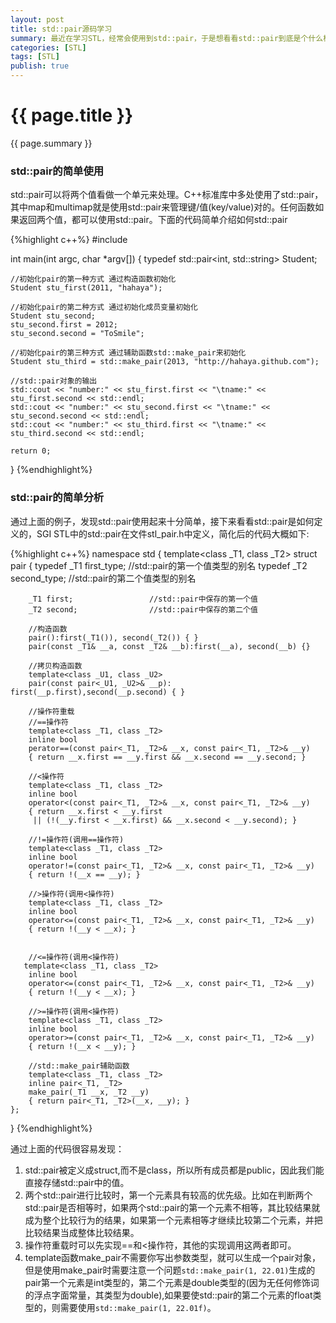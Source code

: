 ```yaml
---
layout: post
title: std::pair源码学习
summary: 最近在学习STL，经常会使用到std::pair，于是想看看std::pair到底是个什么样神奇的东西，就跳到了std::pair的源码中，接下来就有了本文~
categories: [STL]
tags: [STL]
publish: true
---
```


# {{ page.title }} #
{{ page.summary }}

### std::pair的简单使用 ###
std::pair可以将两个值看做一个单元来处理。C++标准库中多处使用了std::pair，其中map和multimap就是使用std::pair来管理键/值(key/value)对的。任何函数如果返回两个值，都可以使用std::pair。下面的代码简单介绍如何std::pair  

{%highlight c++%}
#include <iostream>

int main(int argc, char *argv[])
{
    typedef std::pair<int, std::string> Student;

    //初始化pair的第一种方式 通过构造函数初始化
    Student stu_first(2011, "hahaya");

    //初始化pair的第二种方式 通过初始化成员变量初始化
    Student stu_second;
    stu_second.first = 2012;
    stu_second.second = "ToSmile";

    //初始化pair的第三种方式 通过辅助函数std::make_pair来初始化
    Student stu_third = std::make_pair(2013, "http://hahaya.github.com");

    //std::pair对象的输出
    std::cout << "number:" << stu_first.first << "\tname:" << stu_first.second << std::endl;
    std::cout << "number:" << stu_second.first << "\tname:" << stu_second.second << std::endl;
    std::cout << "number:" << stu_third.first << "\tname:" << stu_third.second << std::endl;

    return 0;
}
{%endhighlight%}

### std::pair的简单分析 ###
通过上面的例子，发现std::pair使用起来十分简单，接下来看看std::pair是如何定义的，SGI STL中的std::pair在文件stl_pair.h中定义，简化后的代码大概如下:    

{%highlight c++%}
namespace std {
    template<class _T1, class _T2>
    struct pair
    {
        typedef _T1 first_type;    //std::pair的第一个值类型的别名
        typedef _T2 second_type;   //std::pair的第二个值类型的别名

        _T1 first;                 //std::pair中保存的第一个值
        _T2 second;                //std::pair中保存的第二个值

        //构造函数
        pair():first(_T1()), second(_T2()) { }
        pair(const _T1& __a, const _T2& __b):first(__a), second(__b) {}
      
        //拷贝构造函数
        template<class _U1, class _U2>
        pair(const pair<_U1, _U2>& __p): first(__p.first),second(__p.second) { }

        //操作符重载
        //==操作符
        template<class _T1, class _T2>
        inline bool
        perator==(const pair<_T1, _T2>& __x, const pair<_T1, _T2>& __y)
        { return __x.first == __y.first && __x.second == __y.second; }

        //<操作符
        template<class _T1, class _T2>
        inline bool
        operator<(const pair<_T1, _T2>& __x, const pair<_T1, _T2>& __y)
        { return __x.first < __y.first
         || (!(__y.first < __x.first) && __x.second < __y.second); }

        //!=操作符(调用==操作符)
        template<class _T1, class _T2>
        inline bool
        operator!=(const pair<_T1, _T2>& __x, const pair<_T1, _T2>& __y)
        { return !(__x == __y); }

        //>操作符(调用<操作符)
        template<class _T1, class _T2>
        inline bool
        operator<=(const pair<_T1, _T2>& __x, const pair<_T1, _T2>& __y)
        { return !(__y < __x); }
     

        //<=操作符(调用<操作符)
       template<class _T1, class _T2>
        inline bool
        operator<=(const pair<_T1, _T2>& __x, const pair<_T1, _T2>& __y)
        { return !(__y < __x); }

        //>=操作符(调用<操作符)
        template<class _T1, class _T2>
        inline bool
        operator>=(const pair<_T1, _T2>& __x, const pair<_T1, _T2>& __y)
        { return !(__x < __y); }

        //std::make_pair辅助函数
        template<class _T1, class _T2>
        inline pair<_T1, _T2>
        make_pair(_T1 __x, _T2 __y)
        { return pair<_T1, _T2>(__x, __y); }
    };
}
{%endhighlight%}

通过上面的代码很容易发现：  
1. std::pair被定义成struct,而不是class，所以所有成员都是public，因此我们能直接存储std::pair中的值。  
2. 两个std::pair进行比较时，第一个元素具有较高的优先级。比如在判断两个std::pair是否相等时，如果两个std::pair的第一个元素不相等，其比较结果就成为整个比较行为的结果，如果第一个元素相等才继续比较第二个元素，并把比较结果当成整体比较结果。  
3. 操作符重载时可以先实现==和<操作符，其他的实现调用这两者即可。
4. template函数make_pair不需要你写出参数类型，就可以生成一个pair对象，但是使用make_pair时需要注意一个问题`std::make_pair(1, 22.01)`生成的pair第一个元素是int类型的，第二个元素是double类型的(因为无任何修饰词的浮点字面常量，其类型为double),如果要使std::pair的第二个元素的float类型的，则需要使用`std::make_pair(1, 22.01f)`。